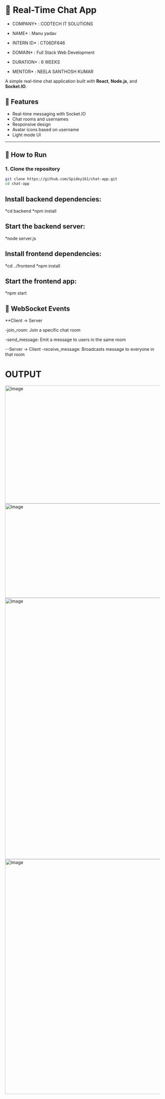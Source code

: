 # 💬 Real-Time Chat App

* COMPANY* : CODTECH IT SOLUTIONS

* NAME* : Manu yadav

* INTERN ID* : CT06DF646

* DOMAIN* : Full Stack Web Development
 
* DURATION* : 6 WEEKS

* MENTOR* : NEELA SANTHOSH KUMAR

A simple real-time chat application built with **React**, **Node.js**, and **Socket.IO**.

## 🚀 Features

* Real-time messaging with Socket.IO
* Chat rooms and usernames
* Responsive design
* Avatar icons based on username
* Light mode UI

---

## 📁 How to Run

### 1. Clone the repository

```bash
git clone https://github.com/Spidey161/chat-app.git
cd chat-app
```
## Install backend dependencies:

*cd backend
*npm install

##  Start the backend server:

*node server.js

## Install frontend dependencies:

*cd ../frontend
*npm install

## Start the frontend app:

*npm start


## 📡 WebSocket Events

**Client → Server

-join_room: Join a specific chat room

-send_message: Emit a message to users in the same room

--Server → Client
-receive_message: Broadcasts message to everyone in that room

# OUTPUT

<img width="938" height="383" alt="Image" src="https://github.com/user-attachments/assets/403288d4-5648-4c1c-b415-e70c4e534021" />
<img width="891" height="306" alt="Image" src="https://github.com/user-attachments/assets/05c24aeb-fc50-4ebb-a887-972195d6d1f2" />
<img width="882" height="847" alt="Image" src="https://github.com/user-attachments/assets/da26b296-33e3-41be-ba99-b4dde1fe4d1b" />
<img width="873" height="762" alt="Image" src="https://github.com/user-attachments/assets/22da48d4-9a2b-4b51-b0ee-edf48caa23d4" />





